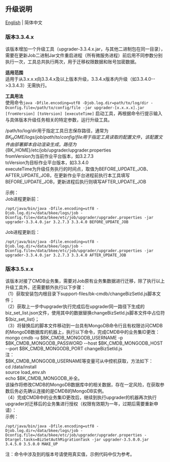 ## 升级说明

[English](UPGRADE.en.md) | 简体中文  

### 版本3.3.4.x
该版本增加一个升级工具（upgrader-3.3.4.x.jar，与其他二进制包在同一目录），需要在更新Job二进制Jar文件重启进程（所有微服务进程）前后用不同参数分别执行一次，工具总共执行两次，用于迁移权限数据和账号加密数据。  

**适用范围**  
适用于从3.x.x.x向3.3.4.x及以上版本升级，3.3.4.x版本内升级（如3.3.4.0-->3.3.4.3）无需执行。  

**工具用法**   
使用命令`java -Dfile.encoding=utf8 -Djob.log.dir=path/to/log/dir -Dconfig.file=/path/to/config/file -jar upgrader-[x.x.x.x].jar [fromVersion] [toVersion] [executeTime]` 启动工具，再根据命令行提示输入与具体版本升级任务相关的特定参数，运行升级工具。  

/path/to/log/dir用于指定工具日志保存路径，通常为${BK_HOME}/logs/job  
/path/to/config/file用于指定工具读取的配置文件，该配置文件由部署脚本自动渲染生成，路径为${BK_HOME}/etc/job/upgrader/upgrader.properties  
fromVersion为当前作业平台版本，如3.2.7.3   
toVersion为目标作业平台版本，如3.3.4.0  
executeTime为升级任务执行的时间点，取值为BEFORE_UPDATE_JOB、AFTER_UPDATE_JOB，在更新作业平台进程前执行本工具填写BEFORE_UPDATE_JOB，更新进程后执行则填写AFTER_UPDATE_JOB  

示例：  
Job进程更新前：    
```shell script
/opt/java/bin/java -Dfile.encoding=utf8 -Djob.log.dir=/data/bkee/logs/job -Dconfig.file=/data/bkee/etc/job/upgrader/upgrader.properties -jar upgrader-3.3.4.0.jar 3.2.7.3 3.3.4.0 BEFORE_UPDATE_JOB  
```
Job进程更新后：  
```shell script
/opt/java/bin/java -Dfile.encoding=utf8 -Djob.log.dir=/data/bkee/logs/job -Dconfig.file=/data/bkee/etc/job/upgrader/upgrader.properties -jar upgrader-3.3.4.0.jar 3.2.7.3 3.3.4.0 AFTER_UPDATE_JOB
```

### 版本3.5.x.x
该版本对接了CMDB业务集，需要对Job原有业务集数据进行迁移，除了执行以上升级工具外，还需要额外执行以下步骤：  
（1）获取安装包内根目录下support-files/bk-cmdb/changeBizSetId.js脚本文件；  
（2）获取上一步中upgrader执行完成后在upgrader同一路径下生成的biz_set_list.json文件，使用其中的数据替换changeBizSetId.js脚本文件中占位符${biz_set_list}；  
（3）将替换后的脚本文件移动到一台具有MongoDB命令行且有权限访问CMDB的MongoDB数据库的机器上，执行以下命令，完成CMDB中的业务集ID更改：  
mongo cmdb  -u $BK_CMDB_MONGODB_USERNAME -p $BK_CMDB_MONGODB_PASSWORD --host $BK_CMDB_MONGODB_HOST --port $BK_CMDB_MONGODB_PORT   changeBizSetId.js  
注：  
$BK_CMDB_MONGODB_USERNAME等变量可从中控机获取，方法如下：  
cd /data/install  
source load_env.sh  
echo $BK_CMDB_MONGODB_<tab>补全。  
该操作将修改CMDB的MongoDB数据库中的相关数据，存在一定风险，在获取参数后务必先确认连接的是CMDB的MongoDB实例。  
（4）完成CMDB中的业务集ID更改后，继续到执行upgrader的机器再次执行upgrader对迁移后的业务集进行授权（权限有效期为一年，过期后需要重新申请）：  
示例：  
```shell
/opt/java/bin/java -Dfile.encoding=utf8 -Djob.log.dir=/data/bkee/logs/job -Dconfig.file=/data/bkee/etc/job/upgrader/upgrader.properties -Dtarget.tasks=BizSetAuthMigrationTask -jar upgrader-3.5.0.0.jar 3.4.5.0 3.5.0.0 MAKE_UP
```  
注：命令中涉及到的版本号请使用真实值，示例代码中仅为参考。  


